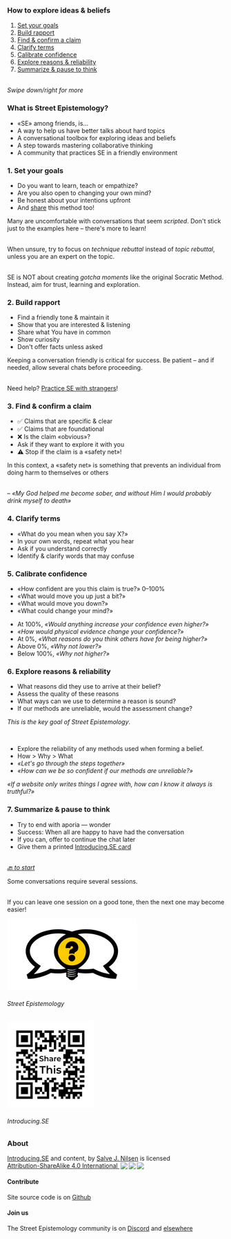 [comment]: # (Compile this presentation with the command below)
[comment]: # (mdslides docs.md --include dist)

[comment]: # (THEME = streetepistemology)

[comment]: # (minScale: 0.2)
[comment]: # (maxScale: 4.0)
[comment]: # (controls: true)
[comment]: # (width: "80%")
[comment]: # (height: "80%")
[comment]: # (help: true)


### How to explore ideas & beliefs

1. [Set your goals](#/1)
2. [Build rapport](#/2)
3. [Find & confirm a claim](#/3)
4. [Clarify terms](#/4)
5. [Calibrate confidence](#/5)
6. [Explore reasons & reliability](#/6)
7. [Summarize & pause to think](#/7)

\
*Swipe down/right for more*

[comment]: # (||| data-background-size="50%" data-background-image="dist/media/street-epistemology-logo.png", data-background-position="100% 0%" data-background-opacity="0.2")

### What is Street Epistemology?

* «SE» among friends, is...
* A way to help us have better talks about hard topics
* A conversational toolbox for exploring ideas and beliefs
* A step towards mastering collaborative thinking
* A community that practices SE in a friendly environment


[comment]: # (!!!)

### 1. Set your goals

* Do you want to learn, teach or empathize?
* Are you also open to changing your own mind?
* Be honest about your intentions upfront
* And [share](#/8) this method too!

[comment]: # (||| data-background-size="50%" data-background-image="dist/media/street-epistemology-logo.png", data-background-position="100% 0%" data-background-opacity="0.2")

Many are uncomfortable with conversations that seem *scripted*. Don't stick
just to the examples here – there's more to learn!

\
When unsure, try to focus on *technique rebuttal* instead of *topic rebuttal*,
unless you are an expert on the topic.

\
SE is NOT about creating *gotcha moments* like the original Socratic Method.
Instead, aim for trust, learning and exploration.

[comment]: # (!!!)

### 2. Build rapport

* Find a friendly tone & maintain it
* Show that you are interested & listening
* Share what You have in common
* Show curiosity
* Don't offer facts unless asked

[comment]: # (||| data-background-size="50%" data-background-image="dist/media/street-epistemology-logo.png", data-background-position="100% 0%" data-background-opacity="0.2")

Keeping a conversation friendly is critical for success.
Be patient – and if needed, allow several chats before proceeding.

\
Need help? [Practice SE with strangers](#/8/1)!


[comment]: # (!!!)

### 3. Find & confirm a claim

* ✅ Claims that are specific & clear
* ✅ Claims that are foundational
* ❌ Is the claim «obvious»?
* Ask if they want to explore it with you
* ⚠️  Stop if the claim is a «safety net»!


[comment]: # (||| data-background-size="50%" data-background-image="dist/media/street-epistemology-logo.png", data-background-position="100% 0%" data-background-opacity="0.2")

In this context, a «safety net» is something
that prevents an individual from doing harm
to themselves or others

\
– *«My God helped me become sober, and without Him I would probably drink myself to death»*


[comment]: # (!!!)

### 4. Clarify terms

* «What do you mean when you say X?»
* In your own words, repeat what you hear
* Ask if you understand correctly
* Identify & clarify words that may confuse

[comment]: # (||| data-background-size="50%" data-background-image="dist/media/street-epistemology-logo.png", data-background-position="100% 0%" data-background-opacity="0.2")



[comment]: # (!!!)

### 5. Calibrate confidence

* «How confident are you this claim is true?» 0–100%
* «What would move you up just a bit?»
* «What would move you down?»
* «What could change your mind?»

[comment]: # (||| data-background-size="50%" data-background-image="dist/media/street-epistemology-logo.png", data-background-position="100% 0%" data-background-opacity="0.2")

* At 100%, *«Would anything increase your confidence even higher?»*
* *«How would physical evidence change your confidence?»*
* At 0%, *«What reasons do you think others have for being higher?»*
* Above 0%, *«Why not lower?»*
* Below 100%, *«Why not higher?»*

[comment]: # (!!!)

### 6. Explore reasons & reliability

* What reasons did they use to arrive at their belief?
* Assess the quality of these reasons
* What ways can we use to determine a reason is sound?
* If our methods are unreliable, would the assessment change?

[comment]: # (||| data-background-size="50%" data-background-image="dist/media/street-epistemology-logo.png", data-background-position="100% 0%" data-background-opacity="0.2")

*This is the key goal of Street Epistemology*.

<br>

* Explore the reliability of any methods used when forming a belief.
* How > Why > What
* *«Let's go through the steps together»*
* *«How can we be so confident if our methods are unreliable?»*

[comment]: # (|||)

*«If a website only writes things I agree with, how can I know it always is truthful?»*


[comment]: # (!!!)

### 7. Summarize & pause to think

* Try to end with aporia — wonder
* Success: When all are happy to have had the conversation
* If you can, offer to continue the chat later
* Give them a printed [Introducing.SE card](dist/media/introducing-se-card-2021-01.pdf)

\
*[🔙 to start](#)*

[comment]: # (||| data-background-size="50%" data-background-image="dist/media/street-epistemology-logo.png", data-background-position="100% 0%" data-background-opacity="0.2")

Some conversations require several sessions.

\
If you can leave one session on a good tone, then the
next one may become easier!


[comment]: # (!!!)

[![Street Epistemology Logo](dist/media/street-epistemology-logo.png)](https://streetepistemology.com)
###### Street Epistemology

[![QR Code image to introducing.se](dist/media/share-this.png)](https://introducing.se)
###### Introducing.SE


[comment]: # (|||)

### About

<p xmlns:cc="http://creativecommons.org/ns#" xmlns:dct="http://purl.org/dc/terms/"><a property="dct:title" rel="cc:attributionURL" href="https://introducing.se">Introducing.SE</a> and content, by <a rel="cc:attributionURL dct:creator" property="cc:attributionName" href="https://twitter.com/sjoshuan">Salve J. Nilsen</a> is licensed <a href="http://creativecommons.org/licenses/by-sa/4.0/?ref=chooser-v1" target="_blank" rel="license noopener noreferrer" style="display:inline-block;">Attribution-ShareAlike 4.0 International <img style="height:22px!important;margin-left:3px;vertical-align:text-bottom;" src="https://mirrors.creativecommons.org/presskit/icons/cc.svg?ref=chooser-v1"><img style="height:22px!important;margin-left:3px;vertical-align:text-bottom;" src="https://mirrors.creativecommons.org/presskit/icons/by.svg?ref=chooser-v1"><img style="height:22px!important;margin-left:3px;vertical-align:text-bottom;" src="https://mirrors.creativecommons.org/presskit/icons/sa.svg?ref=chooser-v1"></a></p>

#### Contribute

Site source code is on [Github](https://github.com/sjn/introducing-se/)


#### Join us

The Street Epistemology community is on [Discord](https://discord.gg/sKap3zM) and [elsewhere](https://streetepistemology.com/community)


[comment]: # (|||)
